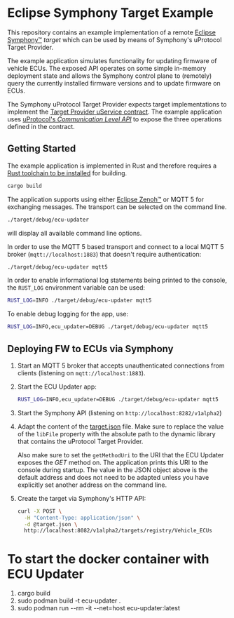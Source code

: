 # Eclipse Symphony Target Example

This repository contains an example implementation of a remote [Eclipse Symphony&trade;](https://github.com/eclipse-symphony/symphony) _target_ which can be used by means of Symphony's uProtocol Target Provider.

The example application simulates functionality for updating firmware of vehicle ECUs. The exposed API operates on some simple in-memory deployment state and allows the Symphony control plane to (remotely) query the currently installed firmware versions and to update firmware on ECUs.

The Symphony uProtocol Target Provider expects target implementations to implement the [Target Provider uService contract](./uservice/asyncapi.yaml).
The example application uses [uProtocol's _Communication Level API_](https://github.com/eclipse-uprotocol/up-spec/blob/main/up-l2/api.adoc) to expose the three operations defined in the contract.

## Getting Started

The example application is implemented in Rust and therefore requires a [Rust toolchain to be installed](https://rustup.rs/) for building.

```bash
cargo build
```

The application supports using either [Eclipse Zenoh&trade;](https://zenoh.io) or MQTT 5 for exchanging messages. The transport can be selected on the command line.

```bash
./target/debug/ecu-updater
```

will display all available command line options.

In order to use the MQTT 5 based transport and connect to a local MQTT 5 broker (`mqtt://localhost:1883`) that doesn't require authentication:

```bash
./target/debug/ecu-updater mqtt5
```

In order to enable informational log statements being printed to the console, the `RUST_LOG` environment variable can be used:

```bash
RUST_LOG=INFO ./target/debug/ecu-updater mqtt5
```

To enable debug logging for the app, use:

```bash
RUST_LOG=INFO,ecu_updater=DEBUG ./target/debug/ecu-updater mqtt5
```

## Deploying FW to ECUs via Symphony

1. Start an MQTT 5 broker that accepts unauthenticated connections from clients (listening on `mqtt://localhost:1883`).
2. Start the ECU Updater app:
   ```bash
   RUST_LOG=INFO,ecu_updater=DEBUG ./target/debug/ecu-updater mqtt5
   ```
3. Start the Symphony API (listening on `http://localhost:8282/v1alpha2`)
4. Adapt the content of the [target.json](./target.json) file.
   Make sure to replace the value of the `libFile` property with the absolute path to the dynamic library that contains the uProtocol Target Provider.

   Also make sure to set the `getMethodUri` to the URI that the ECU Updater exposes the _GET_ method on. The application prints this URI to the console during startup. The value in the JSON object above is the default address and does not need to be adapted unless you have explicitly set another address on the command line.
5. Create the target via Symphony's HTTP API:
   ```bash
   curl -X POST \
     -H "Content-Type: application/json" \
     -d @target.json \
     http://localhost:8082/v1alpha2/targets/registry/Vehicle_ECUs
   ```

# To start the docker container with ECU Updater
1. cargo build
2. sudo podman build -t ecu-updater .
3. sudo podman run --rm -it --net=host ecu-updater:latest

